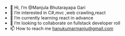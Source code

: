 - 👋 Hi, I’m @Manjula Bhutarayapa Gari
- 👀 I’m interested in C#,mvc ,web crawling,react
- 🌱 I’m currently learning react in advance
- 💞️ I’m looking to collaborate on fullstack developer roll
- 📫 How to reach me hanukumarmanju@gmail.com

<!---
manjulaSpectra9/manjulaSpectra9 is a ✨ special ✨ repository because its `README.md` (this file) appears on your GitHub profile.
You can click the Preview link to take a look at your changes.
--->
